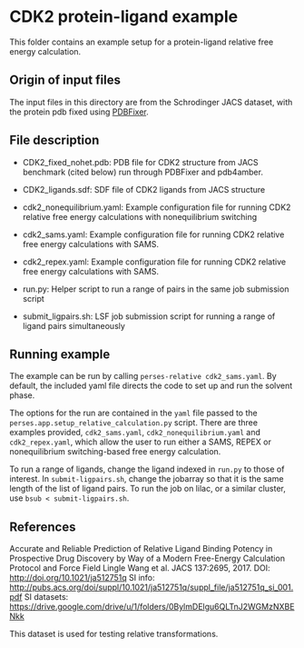 # CDK2 protein-ligand example

This folder contains an example setup for a protein-ligand relative free energy calculation.

## Origin of input files

The input files in this directory are from the Schrodinger JACS dataset, with the protein pdb fixed using [PDBFixer](https://github.com/pandegroup/pdbfixer).

## File description

* CDK2_fixed_nohet.pdb: PDB file for CDK2 structure from JACS benchmark (cited below) run through PDBFixer and pdb4amber.

* CDK2_ligands.sdf: SDF file of CDK2 ligands from JACS structure

* cdk2_nonequilibrium.yaml: Example configuration file for running CDK2 relative free energy calculations with nonequilibrium switching

* cdk2_sams.yaml: Example configuration file for running CDK2 relative free energy calculations with SAMS.

* cdk2_repex.yaml: Example configuration file for running CDK2 relative free energy calculations with SAMS.

* run.py: Helper script to run a range of pairs in the same job submission script

* submit_ligpairs.sh: LSF job submission script for running a range of ligand pairs simultaneously

## Running example

The example can be run by calling `perses-relative cdk2_sams.yaml`. By default, the included yaml file directs the code to set up and run the solvent phase. 

The options for the run are contained in the `yaml` file passed to the `perses.app.setup_relative_calculation.py` script. There are three examples provided,
`cdk2_sams.yaml`, `cdk2_nonequilibrium.yaml` and `cdk2_repex.yaml`, which allow the user to run either a SAMS, REPEX or nonequilibrium switching-based free energy calculation.

To run a range of ligands, change the ligand indexed in `run.py` to those of interest. In `submit-ligpairs.sh`, change the jobarray so that it is the same length of the list of ligand pairs.
To run the job on lilac, or a similar cluster, use `bsub < submit-ligpairs.sh`.
## References

Accurate and Reliable Prediction of Relative Ligand Binding Potency in Prospective Drug Discovery by Way of a Modern Free-Energy Calculation Protocol and Force Field
Lingle Wang et al. JACS 137:2695, 2017.
DOI: http://doi.org/10.1021/ja512751q
SI info: http://pubs.acs.org/doi/suppl/10.1021/ja512751q/suppl_file/ja512751q_si_001.pdf
SI datasets: https://drive.google.com/drive/u/1/folders/0BylmDElgu6QLTnJ2WGMzNXBENkk

This dataset is used for testing relative transformations.
